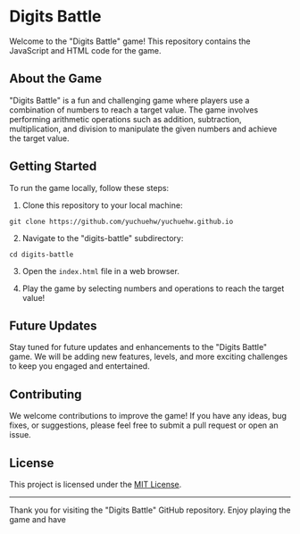 # Digits Battle

Welcome to the "Digits Battle" game! This repository contains the JavaScript and HTML code for the game.

## About the Game

"Digits Battle" is a fun and challenging game where players use a combination of numbers to reach a target value. The game involves performing arithmetic operations such as addition, subtraction, multiplication, and division to manipulate the given numbers and achieve the target value.

## Getting Started

To run the game locally, follow these steps:

1. Clone this repository to your local machine:

```shell
git clone https://github.com/yuchuehw/yuchuehw.github.io
```

2. Navigate to the "digits-battle" subdirectory:

```shell
cd digits-battle
```

3. Open the `index.html` file in a web browser.

4. Play the game by selecting numbers and operations to reach the target value!

## Future Updates

Stay tuned for future updates and enhancements to the "Digits Battle" game. We will be adding new features, levels, and more exciting challenges to keep you engaged and entertained.

## Contributing

We welcome contributions to improve the game! If you have any ideas, bug fixes, or suggestions, please feel free to submit a pull request or open an issue.

## License

This project is licensed under the [MIT License](LICENSE).

---

Thank you for visiting the "Digits Battle" GitHub repository. Enjoy playing the game and have 
